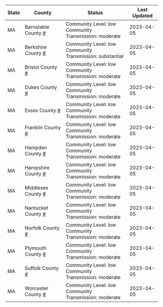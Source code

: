 State | County | Status | Last Updated
--- | --- | --- | --- 
MA | Barnstable County <a href="#barnstable_county">#</a> | <a name="barnstable_county"></a>Community Level: low<br/>Community Transmission: moderate | 2023-04-05
MA | Berkshire County <a href="#berkshire_county">#</a> | <a name="berkshire_county"></a>Community Level: low<br/>Community Transmission: substantial | 2023-04-05
MA | Bristol County <a href="#bristol_county">#</a> | <a name="bristol_county"></a>Community Level: low<br/>Community Transmission: moderate | 2023-04-05
MA | Dukes County <a href="#dukes_county">#</a> | <a name="dukes_county"></a>Community Level: low<br/>Community Transmission: moderate | 2023-04-05
MA | Essex County <a href="#essex_county">#</a> | <a name="essex_county"></a>Community Level: low<br/>Community Transmission: moderate | 2023-04-05
MA | Franklin County <a href="#franklin_county">#</a> | <a name="franklin_county"></a>Community Level: low<br/>Community Transmission: moderate | 2023-04-05
MA | Hampden County <a href="#hampden_county">#</a> | <a name="hampden_county"></a>Community Level: low<br/>Community Transmission: moderate | 2023-04-05
MA | Hampshire County <a href="#hampshire_county">#</a> | <a name="hampshire_county"></a>Community Level: low<br/>Community Transmission: moderate | 2023-04-05
MA | Middlesex County <a href="#middlesex_county">#</a> | <a name="middlesex_county"></a>Community Level: low<br/>Community Transmission: moderate | 2023-04-05
MA | Nantucket County <a href="#nantucket_county">#</a> | <a name="nantucket_county"></a>Community Level: low<br/>Community Transmission: moderate | 2023-04-05
MA | Norfolk County <a href="#norfolk_county">#</a> | <a name="norfolk_county"></a>Community Level: low<br/>Community Transmission: moderate | 2023-04-05
MA | Plymouth County <a href="#plymouth_county">#</a> | <a name="plymouth_county"></a>Community Level: low<br/>Community Transmission: moderate | 2023-04-05
MA | Suffolk County <a href="#suffolk_county">#</a> | <a name="suffolk_county"></a>Community Level: low<br/>Community Transmission: moderate | 2023-04-05
MA | Worcester County <a href="#worcester_county">#</a> | <a name="worcester_county"></a>Community Level: low<br/>Community Transmission: moderate | 2023-04-05
